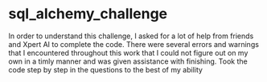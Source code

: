 # sql_alchemy_challenge
In order to understand this challenge, I asked for a lot of help from friends and Xpert AI to complete the code.
There were several errors and warnings that I encountered throughout this work that I could not figure out on my own in a timly manner and was given assistance with finishing.
Took the code step by step in the questions to the best of my ability